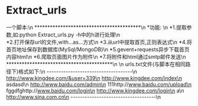 # Extract_urls
一个脚本:\n
*****************************************\n
*功能: \n
*1.提取参数,如:python Extract_urls.py -h中的h进行处理\n                 
*2.打开保存url的文件,with...as...方式\n
*3.从url中提取首页,正则表达式\n
*4.将首页地址保存到数据库(MySql/MongoDB)\n
*5.gevent+requests异步下载首页内容html\n
*6.爬取页面图片作为附件\n
*7.将附件和html通过smtp邮件发送\n
*****************************************\n
\n
urls.txt文件(与脚本在相同路径下)格式如下:\n
------------------------------------\n
http://www.kingdee.com/&user=339\n
http://www.kingdee.com/index\n
asdasd\n
http://www.baidu.com/admin\n
111http://www.baidu.com/upload\n
fggdfghttp://www.baidu.com/login\n
http://www.kingdee.com/login\n
a\n
http://www.sina.com.cn\n
------------------------------------\n
